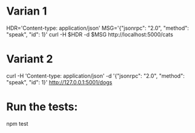 # Varian 1
HDR='Content-type: application/json'
MSG='{"jsonrpc": "2.0", "method": "speak", "id": 1}'
curl -H $HDR -d $MSG http://localhost:5000/cats

# Variant 2
curl -H 'Content-type: application/json' -d '{"jsonrpc": "2.0", "method": "speak", "id": 1}' http://127.0.0.1:5001/dogs

Run the tests:
==============

npm test